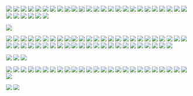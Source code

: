 <!-- This file seems to be needed to ensure images with <img> tags show properly -->

![](/images/posts/cognition-and-learning/certs/CFI-certificate-AF.jpg)
![](/images/posts/cognition-and-learning/certs/CFI-certificate-APS.jpg)
![](/images/posts/cognition-and-learning/certs/CFI-certificate-CFF.jpg)
![](/images/posts/cognition-and-learning/certs/CFI-certificate-FAF.jpg)
![](/images/posts/cognition-and-learning/certs/CFI-certificate-I3SM.jpg)
![](/images/posts/cognition-and-learning/certs/CFI-certificate-IBV.jpg)
![](/images/posts/cognition-and-learning/certs/CFI-certificate-MFP.jpg)
![](/images/posts/cognition-and-learning/certs/CFI-certificate-OM.jpg)
![](/images/posts/cognition-and-learning/certs/CFI-certificate-RFS.jpg)
![](/images/posts/cognition-and-learning/certs/CFI-certificate-DVM.jpg)
![](/images/posts/cognition-and-learning/certs/CFI-certificate-CVA.jpg)
![](/images/posts/cognition-and-learning/certs/CFI-certificate-3SM.jpg)
![](/images/posts/cognition-and-learning/certs/CFI-certificate-BaF.jpg)
![](/images/posts/cognition-and-learning/certs/CFI-certificate-FPAMCFF.jpg)
![](/images/posts/cognition-and-learning/certs/CFI-certificate-SSA.jpg)
![](/images/posts/cognition-and-learning/certs/CFI-certificate-DDV.jpg)
![](/images/posts/cognition-and-learning/certs/CFI-certificate-PE.jpg)
![](/images/posts/cognition-and-learning/certs/CFI-certificate-PPP.jpg)
![](/images/posts/cognition-and-learning/certs/CFI-certificate-PBIF.jpg)
![](/images/posts/cognition-and-learning/certs/CFI-certificate-PQF.jpg)
![](/images/posts/cognition-and-learning/certs/CFI-certificate-PQFCS.jpg)
![](/images/posts/cognition-and-learning/certs/CFI-certificate-PPF.jpg)
![](/images/posts/cognition-and-learning/certs/CFI-certificate-AM.jpg)
![](/images/posts/cognition-and-learning/certs/CFI-certificate-EBP.jpg)
![](/images/posts/cognition-and-learning/certs/CFI-certificate-CBS.jpg)
![](/images/posts/cognition-and-learning/certs/CFI-certificate-RESFM.jpg)
![](/images/posts/cognition-and-learning/certs/CFI-certificate-AGDBR.jpg)
![](/images/posts/cognition-and-learning/certs/CFI-certificate-FMVA.jpg)
![](/images/posts/cognition-and-learning/certs/CFI-certificate-SQLF.jpg)
![](/images/posts/cognition-and-learning/certs/CFI-certificate-CDAE.jpg)
![](/images/posts/cognition-and-learning/certs/365f-wdwif.jpg)

![](/images/posts/cognition-and-learning/certs/certificate-of-completion-for-product-strategy-microcertification.jpg)

![](/images/posts/cognition-and-learning/certs/kaggle-itml.jpg)
![](/images/posts/cognition-and-learning/certs/kaggle-iml.jpg)
![](/images/posts/cognition-and-learning/certs/kaggle-ts.jpg)
![](/images/posts/cognition-and-learning/certs/kaggle-pandas.jpg)
![](/images/posts/cognition-and-learning/certs/kaggle-dc.jpg)
![](/images/posts/cognition-and-learning/certs/365ds-itdads.jpg)
![](/images/posts/cognition-and-learning/certs/365ds-tsawp.jpg)
![](/images/posts/cognition-and-learning/certs/365ds-mlip.jpg)
![](/images/posts/cognition-and-learning/certs/365ds-dlwtf2.jpg)
![](/images/posts/cognition-and-learning/certs/365ds-dcpp.jpg)
![](/images/posts/cognition-and-learning/certs/365ds-dpwn.jpg)
![](/images/posts/cognition-and-learning/certs/365ds-stats.jpg)
![](/images/posts/cognition-and-learning/certs/365ds-prob.jpg)
![](/images/posts/cognition-and-learning/certs/365ds-maths.jpg)
![](/images/posts/cognition-and-learning/certs/365ds-ppb.jpg)
![](/images/posts/cognition-and-learning/certs/365ds-sql.jpg)
![](/images/posts/cognition-and-learning/certs/365ds-mlpaz.jpg)
![](/images/posts/cognition-and-learning/certs/365ds-mlaaz.jpg)
![](/images/posts/cognition-and-learning/certs/365ds-mlknn.jpg)
![](/images/posts/cognition-and-learning/certs/365ds-mlddbacw.jpg)
![](/images/posts/cognition-and-learning/certs/365ds-caip.jpg)
![](/images/posts/cognition-and-learning/certs/365ds-ite.jpg)
![](/images/posts/cognition-and-learning/certs/365ds-itp.jpg)
![](/images/posts/cognition-and-learning/certs/365ds-cdvc.jpg)
![](/images/posts/cognition-and-learning/certs/365ds-dact.jpg)
![](/images/posts/cognition-and-learning/certs/365ds-dsct.jpg)
![](/images/posts/cognition-and-learning/certs/365ds-ds.jpg)
![](/images/posts/cognition-and-learning/certs/365ds-dl.jpg)
![](/images/posts/cognition-and-learning/certs/365ds-itai.jpg)
![](/images/posts/cognition-and-learning/certs/365ds-itnfa.jpg)
![](/images/posts/cognition-and-learning/certs/365ds-itllms.jpg)
![](/images/posts/cognition-and-learning/certs/365ds-bcawoal.jpg)
![](/images/posts/cognition-and-learning/certs/365ds-itvdwp.jpg)
![](/images/posts/cognition-and-learning/certs/365ds-leipwsao.jpg)
![](/images/posts/cognition-and-learning/certs/365ds-aafbs.jpg)
![](/images/posts/cognition-and-learning/certs/365ds-cnnwtf.jpg)
![](/images/posts/cognition-and-learning/certs/365ds-aiect.jpg)
![](/images/posts/cognition-and-learning/certs/365ds-mffml.jpg)
![](/images/posts/cognition-and-learning/certs/365ds-tlads.jpg)
![](/images/posts/cognition-and-learning/certs/365ds-mlwnb.jpg)
![](/images/posts/cognition-and-learning/certs/365ds-mlwdtarf.jpg)
![](/images/posts/cognition-and-learning/certs/365ds-mlwsvm.jpg)
![](/images/posts/cognition-and-learning/certs/365ds-ithf.jpg)
![](/images/posts/cognition-and-learning/certs/365ds-mlsct.jpg)
![](/images/posts/cognition-and-learning/certs/365ds-cfds.jpg)
![](/images/posts/cognition-and-learning/certs/365ds-dlwp.jpg)
![](/images/posts/cognition-and-learning/certs/dbt-fundamentals.png)
![](/images/posts/cognition-and-learning/certs/lsql-cert-28F16A-02-2025.jpg)

![](/images/posts/cognition-and-learning/certs/cybrary-cert-soc-analyst-level-1.jpg)
![](/images/posts/cognition-and-learning/certs/cybrary-cert-network-engineer.jpg)
![](/images/posts/cognition-and-learning/certs/cybrary-cert-system-administrator.jpg)

![](/images/posts/cognition-and-learning/certs/CISA-ICS-100W.jpg)
![](/images/posts/cognition-and-learning/certs/CISA-ICS-210W-01.jpg)
![](/images/posts/cognition-and-learning/certs/CISA-ICS-210W-02.jpg)
![](/images/posts/cognition-and-learning/certs/CISA-ICS-210W-03.jpg)
![](/images/posts/cognition-and-learning/certs/CISA-ICS-210W-04.jpg)
![](/images/posts/cognition-and-learning/certs/CISA-ICS-210W-05.jpg)
![](/images/posts/cognition-and-learning/certs/CISA-ICS-210W-06.jpg)
![](/images/posts/cognition-and-learning/certs/CISA-ICS-210W-07.jpg)
![](/images/posts/cognition-and-learning/certs/CISA-ICS-210W-08.jpg)
![](/images/posts/cognition-and-learning/certs/CISA-ICS-210W-09.jpg)
![](/images/posts/cognition-and-learning/certs/CISA-ICS-210W-10.jpg)
![](/images/posts/cognition-and-learning/certs/CISA-ICS-210W-11.jpg)
![](/images/posts/cognition-and-learning/certs/CISA-ICS-301V.jpg)
![](/images/posts/cognition-and-learning/certs/CISA-ICS-401V.jpg)
![](/images/posts/cognition-and-learning/certs/CISA-ICSJWG-01.jpg)
![](/images/posts/cognition-and-learning/certs/CISA-ICSJWG-02.jpg)
![](/images/posts/cognition-and-learning/certs/CISA-ICSJWG-03.jpg)
![](/images/posts/cognition-and-learning/certs/CISA-ICSJWG-04.jpg)
![](/images/posts/cognition-and-learning/certs/CISA-ICSJWG-05.jpg)
![](/images/posts/cognition-and-learning/certs/CISA-ICSJWG-06.jpg)
![](/images/posts/cognition-and-learning/certs/CISA-ICSJWG-07.jpg)
![](/images/posts/cognition-and-learning/certs/CISA-ICSJWG-08.jpg)
![](/images/posts/cognition-and-learning/certs/CISA-ICSJWG-09.jpg)
![](/images/posts/cognition-and-learning/certs/CISA-ICSJWG-10.jpg)
![](/images/posts/cognition-and-learning/certs/CISA-ICSJWG-11.jpg)
![](/images/posts/cognition-and-learning/certs/CISA-ICSJWG-12.jpg)

![](/images/site/me.jpg)
![](/images/site/degree.png)
